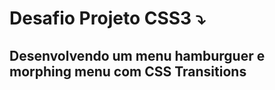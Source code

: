 # Desafio Projeto CSS3 ⤵️
## Desenvolvendo um menu hamburguer e morphing menu com CSS Transitions 
###
